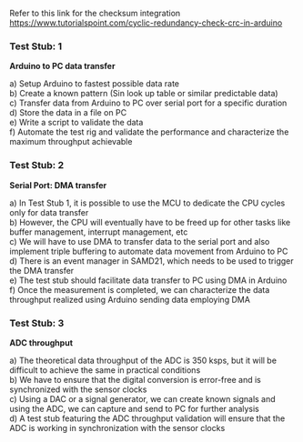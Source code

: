 Refer to this link for the checksum integration https://www.tutorialspoint.com/cyclic-redundancy-check-crc-in-arduino

### Test Stub: 1
**Arduino to PC data transfer**

a) Setup Arduino to fastest possible data rate  
b) Create a known pattern (Sin look up table or similar predictable data)  
c) Transfer data from Arduino to PC over serial port for a specific duration  
d) Store the data in a file on PC  
e) Write a script to validate the data  
f) Automate the test rig and validate the performance and characterize the maximum throughput achievable  

### Test Stub: 2
**Serial Port: DMA transfer**

a) In Test Stub 1, it is possible to use the MCU to dedicate the CPU cycles only for data transfer  
b) However, the CPU will eventually have to be freed up for other tasks like buffer management, interrupt management, etc  
c) We will have to use DMA to transfer data to the serial port and also implement triple buffering to automate data movement from Arduino to PC  
d) There is an event manager in SAMD21, which needs to be used to trigger the DMA transfer  
e) The test stub should facilitate data transfer to PC using DMA in Arduino  
f) Once the measurement is completed, we can characterize the data throughput realized using Arduino sending data employing DMA  

### Test Stub: 3
**ADC throughput**

a) The theoretical data throughput of the ADC is 350 ksps, but it will be difficult to achieve the same in practical conditions  
b) We have to ensure that the digital conversion is error-free and is synchronized with the sensor clocks  
c) Using a DAC or a signal generator, we can create known signals and using the ADC, we can capture and send to PC for further analysis  
d) A test stub featuring the ADC throughput validation will ensure that the ADC is working in synchronization with the sensor clocks  
